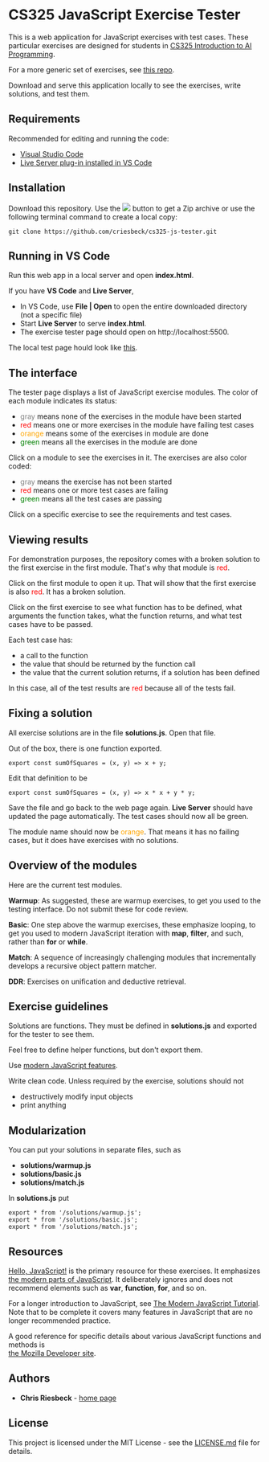 # CS325 JavaScript Exercise Tester

This is a web application for JavaScript exercises with test cases. These
particular exercises are designed for students in 
[CS325 Introduction to AI Programming](https://courses.cs.northwestern.edu/325/).

For a more generic set of exercises, see [this repo](https://github.com/criesbeck/learn-js).

Download and serve this application locally to see the exercises, write solutions, and test them.

## Requirements

Recommended for editing and running the code:

* [Visual Studio Code](https://code.visualstudio.com/download) 
* [Live Server plug-in installed in VS Code](https://marketplace.visualstudio.com/items?itemName=ritwickdey.LiveServer)


## Installation

Download this repository. Use the ![](./download-code.png) button to get a Zip archive or
use the following terminal command to create a local copy:

```
git clone https://github.com/criesbeck/cs325-js-tester.git
```

## Running in VS Code

Run this web app in a local server and open **index.html**.

If you have **VS Code** and **Live Server**, 

* In VS Code, use **File | Open** to open the entire downloaded directory (not a specific file)
* Start **Live Server** to serve **index.html**.
* The exercise tester page should open on http://localhost:5500.

The local test page hould look like [this](https://criesbeck.github.io/cs325-js-tester/).

## The interface

The tester page displays a list of JavaScript exercise modules.
The color of each module indicates its status:

* <span style="color:gray">gray</span> means none of the exercises in the module have been started
* <span style="color:red">red</span> means one or more exercises in the module have failing test cases
* <span style="color:orange">orange</span> means some of the exercises in module are done
* <span style="color:green">green</span> means all the exercises in the module are done

Click on a module to see the exercises in it. The exercises are also color coded:

* <span style="color:gray">gray</span> means the exercise has not been started
* <span style="color:red">red</span> means one or more test cases are failing
* <span style="color:green">green</span> means all the test cases are passing

Click on a specific exercise to see the requirements and test cases.

## Viewing results

For demonstration purposes, the repository comes with a broken solution to the first exercise in the first module. That's why that module is <span style="color:red">red</span>. 

Click on the first module to open it up. That will show that the first exercise is also
<span style="color:red">red</span>. It has a broken solution.

Click on the first exercise to see what function has to be defined, 
what arguments the function takes, 
what the function returns, and what test cases have to be passed. 

Each test case has:

* a call to the function
* the value that should be returned by the function call
* the value that the current solution returns, if a solution has been defined

In this case, all of the test results are <span style="color:red">red</span>
because all of the tests fail.

## Fixing a solution

All exercise solutions are in the file **solutions.js**. Open that file. 

Out of the box, there is one function exported. 

```
export const sumOfSquares = (x, y) => x + y;
```

Edit that definition to be

```
export const sumOfSquares = (x, y) => x * x + y * y;
```

Save the file and go back to the web page again. **Live Server** should have updated the page automatically. 
The test cases should now all be green.

The module name should now be <span style="color:orange">orange</span>. That means it has no failing cases, 
but it does have exercises with no solutions.

## Overview of the modules

Here are the current test modules.

**Warmup**: As suggested, these are warmup exercises, to get you used to the testing interface. Do not 
submit these for code review. 

**Basic**:  One step above the warmup exercises, these emphasize looping, to get you
used to modern JavaScript iteration
with **map**, **filter**, and such, rather than **for** or **while**.

**Match**: A sequence of increasingly challenging modules 
that incrementally develops a recursive object pattern matcher.

**DDR**: Exercises on unification and deductive retrieval.

## Exercise guidelines

Solutions are functions. They must be defined in **solutions.js** and
exported for the tester to see them.

Feel free to define helper functions, but don't export them.

Use [modern JavaScript features](https://developer.mozilla.org/en-US/docs/MDN/Guidelines/Code_guidelines/JavaScript#use_modern_js_features).

Write clean code. Unless required by the exercise, solutions should not

* destructively modify input objects
* print anything

## Modularization

You can put your solutions in separate files, such as

* **solutions/warmup.js**
* **solutions/basic.js**
* **solutions/match.js**

In **solutions.js** put

```
export * from '/solutions/warmup.js';
export * from '/solutions/basic.js';
export * from '/solutions/match.js';
```

## Resources

[Hello, JavaScript!](https://courses.cs.northwestern.edu/394/guides/intro-js.php) is
the primary resource for these exercises. It emphasizes
[the modern parts of JavaScript](https://developer.mozilla.org/en-US/docs/MDN/Guidelines/Code_guidelines/JavaScript#use_modern_js_features).
It deliberately ignores and does not recommend elements such as **var**, **function**, **for**, and so on.

For a longer introduction to JavaScript, see  [The Modern JavaScript Tutorial](https://javascript.info/). Note that to be complete it covers many features in JavaScript that are no longer 
recommended practice. 

A good reference for specific details about various JavaScript functions and methods is  
[the Mozilla Developer site](https://developer.mozilla.org/en-US/).


## Authors

* **Chris Riesbeck** - [home page](https://users.cs.northwestern.edu/~riesbeck/)


## License

This project is licensed under the MIT License - see the [LICENSE.md](LICENSE.md) file for details.
